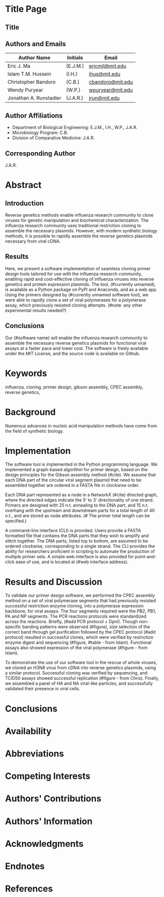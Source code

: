 # Title Page

## Title

## Authors and Emails

|Author Name|Initials |Email|
|-----------|---------|-----|
|Eric J. Ma |(E.J.M.) |ericmjl@mit.edu|
|Islam T.M. Hussein|(I.H.)|ihus@mit.edu|
|Christopher Bandoro|(C.B.)|cbandoro@mit.edu|
|Wendy Puryear|(W.P.)|wpuryear@mit.edu|
|Jonathan A. Runstadler|(J.A.R.)|jrun@mit.edu|

## Author Affiliations

- Department of Biological Engineering: E.J.M., I.H., W.P., J.A.R.
- Microbiology Program: C.B.
- Division of Comparative Medicine: J.A.R.

## Corresponding Author

J.A.R.

# Abstract

## Introduction

Reverse genetics methods enable influenza research community to clone viruses for genetic manipulation and biochemical characterization. The influenza research community uses traditional restriction cloning to assemble the necessary plasmids. However, with modern synthetic biology methods, it is possible to rapidly assemble the reverse genetics plasmids necessary from viral cDNA. 

## Results

Here, we present a software implementation of seamless cloning primer design tools tailored for use with the influenza research community, enabling rapid and cost-effective cloning of influenza viruses into reverse genetics and protein expression plasmids. The tool, (#currently unnamed), is available as a Python package on PyPI and Anaconda, and as a web app. Using the primers designed by (#currently unnamed software tool), we were able to rapidly clone a set of viral polymerases for a polymerase assay, which previously resisted cloning attempts. (#note: any other experimental results needed?) 

## Conclusions

Our (#software name) will enable the influenza research community to assemble the necessary reverse genetics plasmids for functional viral assays at a faster pace and lower cost. The software is freely available under the MIT License, and the source code is available on Github.

# Keywords

<!-- Note: There can be up to 10 keywords. -->
influenza, cloning, primer design, gibson assembly, CPEC assembly, reverse genetics, 


# Background

Numerous advances in nucleic acid manipulation methods have come from the field of synthetic biology. 

# Implementation

The software tool is implemented in the Python programming language. We implemented a graph-based algorithm for primer design, based on the design principles for the Gibson assembly method (#cite). We assume that each DNA part of the circular viral segment plasmid that need to be assembled together are ordered in a FASTA file in clockwise order.

Each DNA part represented as a node in a NetworkX (#cite) directed graph, where the directed edges indicate the 5' to 3' directionality of one strand. Primers are designed with 25 n.t. annealing to the DNA part, and 15 n.t. overhang with the upstream and downstream parts for a total length of 40 n.t., and are stored as node attributes. (# The primer total length can be specified.)

A command-line interface (CLI) is provided. Users provide a FASTA formatted file that contains the DNA parts that they wish to amplify and stitch together. The DNA parts, listed top to bottom, are assumed to be ordered clockwise, corresponding to a single strand. The CLI provides the ability for researchers proficient in scripting to automate the production of multiple primer sets. A simple web interface is also provided for point-and-click ease of use, and is located at (#web interface address).

# Results and Discussion

To validate our primer design software, we performed the CPEC assembly method on a set of viral polymerase segments that had previously resisted successful restriction enzyme cloning, into a polymerase expression backbone, for viral assays. The four segments required were the PB2, PB1, PA and NP segments. The PCR reactions protocols were standardized across the reactions. Briefly, (#add PCR protocol + DpnI). Though non-specific banding patterns were observed (#figure), size selection of the correct band through gel purification followed by the CPEC protocol (#add protocol) resulted in successful clones, which were verified by restriction enzyme digest and sequencing (#figure, #table - from Islam). Functional assays also showed expression of the viral polymerase (#figure - from Islam).

To demonstrate the use of our software tool in the rescue of whole viruses, we cloned an H3N8 virus from cDNA into reverse genetics plasmids, using a similar protocol. Successful cloning was verified by sequencing, and TCID50 assays showed successful replication (#figure - from Chris). Finally, we assembled a panel of HA and NA viral-like particles, and successfully validated their presence in viral cells.

# Conclusions


# Availability


# Abbreviations


# Competing Interests


# Authors' Contributions


# Authors' Information


# Acknowledgments


# Endnotes


# References

